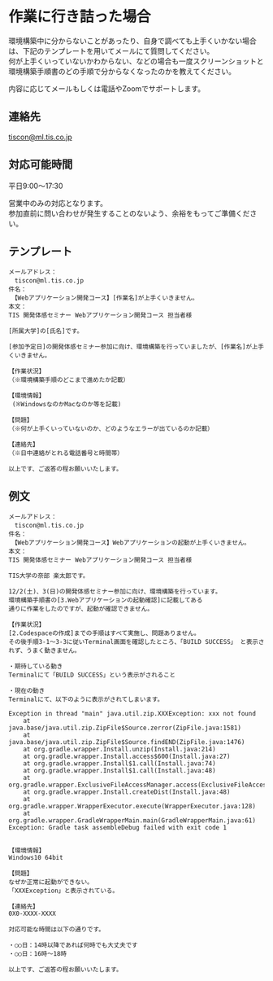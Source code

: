# 作業に行き詰った場合

環境構築中に分からないことがあったり、自身で調べても上手くいかない場合は、下記のテンプレートを用いてメールにて質問してください。  
何が上手くいっていないかわからない、などの場合も一度スクリーンショットと環境構築手順書のどの手順で分からなくなったのかを教えてください。  

内容に応じてメールもしくは電話やZoomでサポートします。

## 連絡先

tiscon@ml.tis.co.jp

## 対応可能時間

平日9:00～17:30

営業中のみの対応となります。  
参加直前に問い合わせが発生することのないよう、余裕をもってご準備ください。

## テンプレート

```
メールアドレス：
　tiscon@ml.tis.co.jp
件名：
　【Webアプリケーション開発コース】[作業名]が上手くいきません。
本文：
TIS 開発体感セミナー Webアプリケーション開発コース 担当者様

[所属大学]の[氏名]です。

[参加予定日]の開発体感セミナー参加に向け、環境構築を行っていましたが、[作業名]が上手くいきません。

【作業状況】
（※環境構築手順のどこまで進めたか記載）

【環境情報】
 (※WindowsなのかMacなのか等を記載)

【問題】
（※何が上手くいっていないのか、どのようなエラーが出ているのか記載）

【連絡先】
（※日中連絡がとれる電話番号と時間帯）

以上です、ご返答の程お願いいたします。
```

## 例文

```
メールアドレス：
　tiscon@ml.tis.co.jp
件名：
　【Webアプリケーション開発コース】Webアプリケーションの起動が上手くいきません。
本文：
TIS 開発体感セミナー Webアプリケーション開発コース 担当者様

TIS大学の奈部 楽太郎です。

12/2(土)、3(日)の開発体感セミナー参加に向け、環境構築を行っています。
環境構築手順書の[3.Webアプリケーションの起動確認]に記載してある
通りに作業をしたのですが、起動が確認できません。

【作業状況】
[2.Codespaceの作成]までの手順はすべて実施し、問題ありません。
その後手順3-1～3-3に従いTerminal画面を確認したところ、「BUILD SUCCESS」 と表示されず、うまく動きません。

・期待している動き
Terminalにて「BUILD SUCCESS」という表示がされること

・現在の動き
Terminalにて、以下のように表示がされてしまいます。

Exception in thread "main" java.util.zip.XXXException: xxx not found
	at java.base/java.util.zip.ZipFile$Source.zerror(ZipFile.java:1581)
	at java.base/java.util.zip.ZipFile$Source.findEND(ZipFile.java:1476)
	at org.gradle.wrapper.Install.unzip(Install.java:214)
	at org.gradle.wrapper.Install.access$600(Install.java:27)
	at org.gradle.wrapper.Install$1.call(Install.java:74)
	at org.gradle.wrapper.Install$1.call(Install.java:48)
	at org.gradle.wrapper.ExclusiveFileAccessManager.access(ExclusiveFileAccessManager.java:65)
	at org.gradle.wrapper.Install.createDist(Install.java:48)
	at org.gradle.wrapper.WrapperExecutor.execute(WrapperExecutor.java:128)
	at org.gradle.wrapper.GradleWrapperMain.main(GradleWrapperMain.java:61)
Exception: Gradle task assembleDebug failed with exit code 1


【環境情報】
Windows10 64bit

【問題】
なぜか正常に起動ができない。
「XXXException」と表示されている。

【連絡先】
0X0-XXXX-XXXX

対応可能な時間は以下の通りです。

・○○日：14時以降であれば何時でも大丈夫です
・○○日：16時～18時

以上です、ご返答の程お願いいたします。
```

